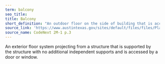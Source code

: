 ```yaml
---
term: balcony
seo_title: 
title: Balcony
short_definition: "An outdoor floor on the side of building that is accessed by a window or door. Balconies don't have added supports to hold them up."
source_link: 'https://www.austintexas.gov/sites/default/files/files/Planning/CodeNEXT/ALDC_PRD_23_LandDevelopmentCode_Combined_2017_0130_web.pdf'
source_name: CodeNext 2M-1 p.3
---
```



An exterior floor system projecting from a structure that is supported by the structure with no additional independent supports and is accessed by a door or window.